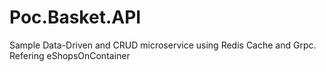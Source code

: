 # Poc.Basket.API
Sample Data-Driven and CRUD microservice using Redis Cache and Grpc. Refering eShopsOnContainer
